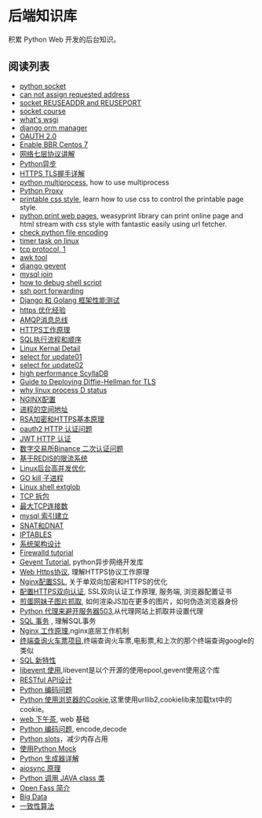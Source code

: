 # 后端知识库

积累 Python Web 开发的后台知识。

## 阅读列表

* [python socket](https://www.ibm.com/developerworks/linux/tutorials/l-pysocks/)
* [can not assign requested address](http://blog.csdn.net/hguisu/article/details/10241519)
* [socket REUSEADDR and REUSEPORT](http://stackoverflow.com/questions/14388706/socket-options-so-reuseaddr-and-so-reuseport-how-do-they-differ-do-they-mean-t)
* [socket course](http://www.freesoft.org/CIE/Course/Section1/index.htm)
* [what's wsgi](https://github.com/lzjun567/note/blob/master/note/python/wsgi.md)
* [django orm manager](https://docs.djangoproject.com/en/1.10/topics/db/managers/)
* [OAUTH 2.0](http://www.ruanyifeng.com/blog/2014/05/oauth_2_0.html)
* [Enable BBR Centos 7](https://www.vultr.com/docs/how-to-deploy-google-bbr-on-centos-7)
* [网络七层协议讲解](https://www.cnblogs.com/Robin-YB/p/6668762.html)
* [Python异步](https://zhuanlan.zhihu.com/p/25228075?winzoom=1)
* [HTTPS TLS握手详解](https://imququ.com/post/optimize-tls-handshake.html)
* [python multiprocess](https://www.usenix.org/system/files/login/articles/login1210_beazley.pdf), how to use multiprocess
* [Python Proxy](https://mynook.info/blog/post/use-network-proxy-in-python-code?from=groupmessage&isappinstalled=0)
* [printable css style](https://www.smashingmagazine.com/2015/01/designing-for-print-with-css/),   learn how to use css to control the printable page style.
* [python print web pages](http://weasyprint.org/),
   weasyprint library can print online page and html stream with css style with fantastic easily using url fetcher.
* [check python file encoding](./static/demo/charsetdet.sh)
* [timer task on linux](http://www.cyberciti.biz/faq/how-do-i-add-jobs-to-cron-under-linux-or-unix-oses/)
* [tcp protocol, 1](http://coolshell.cn/articles/11564.html)
* [awk tool](http://coolshell.cn/articles/9070.html)
* [django gevent](https://github.com/imom0/gevent_django_benchmark)
* [mysql join](http://www.cnblogs.com/jeoleo/archive/2012/04/21/2458897.html)
* [how to debug shell script](https://www.cyberciti.biz/tips/debugging-shell-script.html)
* [ssh port forwarding](http://blog.trackets.com/2014/05/17/ssh-tunnel-local-and-remote-port-forwarding-explained-with-examples.html)
* [Django 和 Golang 框架性能测试](./static/articles/benchmark.md)
* [https 优化经验](http://mp.weixin.qq.com/s/Twe-fjo4JShsphfcWx573Q)
* [AMQP消息总线](http://www.infoq.com/cn/articles/AMQP-RabbitMQ/)
* [HTTPS工作原理](http://www.ruanyifeng.com/blog/2014/02/ssl_tls.html)
* [SQL执行流程和顺序](http://www.jellythink.com/archives/924)
* [Linux Kernal Detail](http://mp.weixin.qq.com/s/Np_h8qpj1aiw2Hx3D57fqw)
* [select for update01](http://ju.outofmemory.cn/entry/178798)
* [select for update02](http://chenzhou123520.iteye.com/blog/1860954)
* [high performance ScyllaDB](http://www.scylladb.com/users/)
* [Guide to Deploying Diffie-Hellman for TLS](https://weakdh.org/sysadmin.html)
* [why linux process D status](https://lwn.net/Articles/288056/)
* [NGINX配置](https://imququ.com/post/my-nginx-conf.html)
* [进程的空间地址](http://blog.csdn.net/tennysonsky/article/details/45092229)
* [RSA加密和HTTPS基本原理](http://www.ruanyifeng.com/blog/2011/08/what_is_a_digital_signature.html)
* [oauth2 HTTP 认证问题](http://www.ruanyifeng.com/blog/2014/05/oauth_2_0.html)
* [JWT HTTP 认证](https://www.jianshu.com/p/576dbf44b2ae)
* [数字交易所Binance 二次认证问题](https://zhuanlan.zhihu.com/p/34411202)
* [基于REDIS的限流系统](https://mp.weixin.qq.com/s?__biz=MzI0MTk0NTY5MA==&mid=2247483711&idx=1&sn=28780c8b26f24ac6314ff5c599bb622c&chksm=e9029c0ade75151c353cd6b720ce438b4342afd8ef3a7d03c61712554c6a000ac3646bbc3124&scene=38#wechat_redirect)
* [Linux后台高并发优化](https://www.jianshu.com/p/e0b52dc702d6)
* [GO kill 子进程](https://www.jianshu.com/p/1f3ec2f00b03)
* [Linux shell extglob](http://mywiki.wooledge.org/glob#extglob)
* [TCP 拆包](http://www.ideawu.net/blog/)
* [最大TCP连接数](http://blog.51cto.com/yaocoder/1312821)
* [mysql 索引建立](https://www.cnblogs.com/nixi8/p/4574709.html)
* [SNAT和DNAT](https://www.cnblogs.com/mangood/p/6024053.html)
* [IPTABLES](https://zhuanlan.zhihu.com/p/26325389)
* [系统架构设计](https://github.com/CocoBir/system-design-primer/blob/master/README-zh-Hans.md)
* [Firewalld tutorial](https://www.linode.com/docs/security/firewalls/introduction-to-firewalld-on-centos/)
* [Gevent Tutorial](http://xlambda.com/gevent-tutorial/), python异步网络开发库
* [Web Https协议](https://cattail.me/tech/2015/11/30/how-https-works.html), 理解HTTPS协议工作原理
* [Nginx配置SSL](http://seanlook.com/2015/05/28/nginx-ssl/), 关于单双向加密和HTTPS的优化
* [配置HTTPS双向认证](http://my.oschina.net/nearzk/blog/485652), SSL双向认证工作原理, 服务端, 浏览器配置证书
* [煎蛋网妹子图片抓取](./static/articles/meizi.md), 如何渲染JS加在更多的图片，如何伪造浏览器身份
* [Python 代理来避开服务器503](http://platinhom.github.io/2016/01/21/proxy-py/),从代理网站上抓取并设置代理
* [SQL 事务](http://mp.weixin.qq.com/s?__biz=MzAxODI5ODMwOA==&mid=2666539350&idx=1&sn=060ba9ce1b55efb7343068f83c23c9bd&scene=0#wechat_redirect) , 理解SQL事务
* [Nginx 工作原理](http://mp.weixin.qq.com/s?__biz=MzAxODI5ODMwOA==&mid=2666539355&idx=1&sn=820961a75ceec72c3700410dcc75f882&scene=0#wechat_redirect),nginx底层工作机制
* [终端查询火车票项目](http://mp.weixin.qq.com/s?__biz=MzAwNDc0MTUxMw==&mid=2649639242&idx=1&sn=e2c588421a1c615bd1b8844c79764fd9&scene=0#wechat_redirect),终端查询火车票,电影票,和上次的那个终端查询google的类似
* [SQL 新特性](http://mp.weixin.qq.com/s?__biz=MjM5NzAzMTY4NQ==&mid=2653928733&idx=1&sn=3988f37f77a32bd19bc7ec94889168cb&scene=0#wechat_redirect)
* [libevent 使用](http://mp.weixin.qq.com/s?__biz=MzAxODI5ODMwOA==&mid=2666539401&idx=1&sn=fef7736b718c28666b7c04a3080e009a&scene=0#wechat_redirect),libevent是以个开源的使用epool,gevent使用这个库
* [RESTful API设计](http://www.ruanyifeng.com/blog/2014/05/restful_api.html)
* [Python 编码问题](http://wklken.me/posts/2013/08/31/python-extra-coding-intro.html)
* [Python 使用浏览器的Cookie](./static/articles/python-cookie.md),这里使用urllib2,cookielib来加载txt中的cookie。
* [web 下午茶](http://www.kancloud.cn/kancloud/tealeaf-http/43837), web 基础
* [Python 编码问题](https://segmentfault.com/a/1190000006037333), encode,decode
* [Python slots](https://eastlakeside.gitbooks.io/interpy-zh/content/slots_magic/)，减少内存占用
* [使用Python Mock](https://evangui.com/2016/02/29/%E7%94%A8-mock-%E4%BE%86%E4%BD%9C-python-unit-test/)
* [Python 生成器详解](https://www.cnblogs.com/jessonluo/p/4732565.html)
* [aiosync 原理](http://www.aosabook.org/en/500L/a-web-crawler-with-asyncio-coroutines.html)
* [Python 调用 JAVA class 类](https://pyjnius.readthedocs.io/en/latest/)
* [Open Fass 简介](https://github.com/developer-learning/night-reading-go/blob/master/reading/20180906/%E6%9E%B6%E6%9E%84.jpg)
* [Big Data](https://github.com/guzhenping/guzhenping-blog)
* [一致性算法](https://github.com/maemual/raft-zh_cn/blob/master/raft-zh_cn.md)
